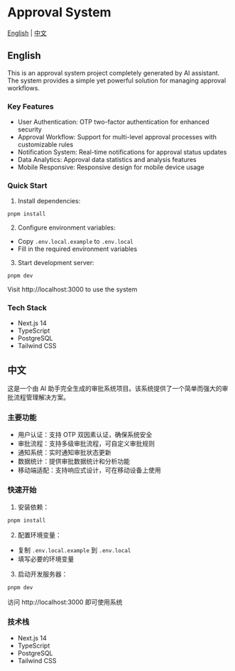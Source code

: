 # Approval System

[English](#english) | [中文](#chinese)

## English

This is an approval system project completely generated by AI assistant. The system provides a simple yet powerful solution for managing approval workflows.

### Key Features

- User Authentication: OTP two-factor authentication for enhanced security
- Approval Workflow: Support for multi-level approval processes with customizable rules
- Notification System: Real-time notifications for approval status updates
- Data Analytics: Approval data statistics and analysis features
- Mobile Responsive: Responsive design for mobile device usage

### Quick Start

1. Install dependencies:
```bash
pnpm install
```

2. Configure environment variables:
- Copy `.env.local.example` to `.env.local`
- Fill in the required environment variables

3. Start development server:
```bash
pnpm dev
```

Visit http://localhost:3000 to use the system

### Tech Stack

- Next.js 14
- TypeScript
- PostgreSQL
- Tailwind CSS

## 中文

这是一个由 AI 助手完全生成的审批系统项目。该系统提供了一个简单而强大的审批流程管理解决方案。

### 主要功能

- 用户认证：支持 OTP 双因素认证，确保系统安全
- 审批流程：支持多级审批流程，可自定义审批规则
- 通知系统：实时通知审批状态更新
- 数据统计：提供审批数据统计和分析功能
- 移动端适配：支持响应式设计，可在移动设备上使用

### 快速开始

1. 安装依赖：
```bash
pnpm install
```

2. 配置环境变量：
- 复制 `.env.local.example` 到 `.env.local`
- 填写必要的环境变量

3. 启动开发服务器：
```bash
pnpm dev
```

访问 http://localhost:3000 即可使用系统

### 技术栈

- Next.js 14
- TypeScript
- PostgreSQL
- Tailwind CSS
